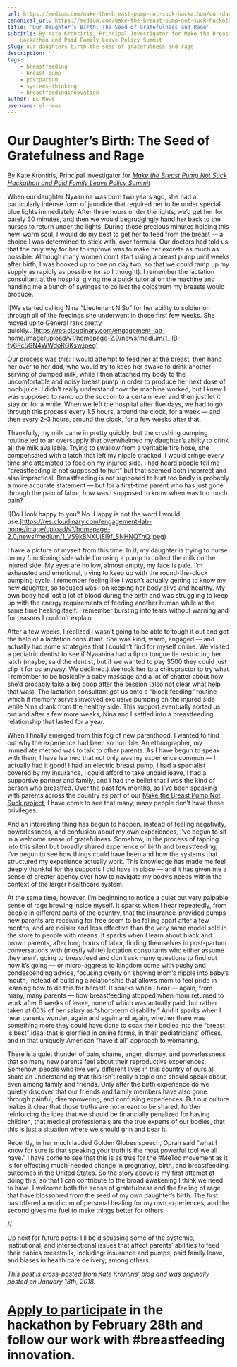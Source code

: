 ```yaml
---
url: https://medium.com/make-the-breast-pump-not-suck-hackathon/our-daughters-birth-the-seed-of-gratefulness-and-rage-68804cad76f6
canonical_url: https://medium.com/make-the-breast-pump-not-suck-hackathon/our-daughters-birth-the-seed-of-gratefulness-and-rage-68804cad76f6
title: 'Our Daughter’s Birth: The Seed of Gratefulness and Rage'
subtitle: By Kate Krontiris, Principal Investigator for Make the Breast Pump Not Suck
    Hackathon and Paid Family Leave Policy Summit
slug: our-daughters-birth-the-seed-of-gratefulness-and-rage
description: ''
tags:
    - breastfeeding
    - breast-pump
    - postpartum
    - systems-thinking
    - breastfeedinginnovation
author: EL_News
username: el-news
---
```


# Our Daughter’s Birth: The Seed of Gratefulness and Rage

By Kate Krontiris, Principal Investigator for [_Make the Breast Pump Not Suck Hackathon and Paid Family Leave Policy Summit_](https://www.makethebreastpumpnotsuck.com/)

When our daughter Nyaanina was born two years ago, she had a particularly intense form of jaundice that required her to be under special blue lights immediately. After three hours under the lights, we’d get her for barely 30 minutes, and then we would begrudgingly hand her back to the nurses to return under the lights. During those precious minutes holding this new, warm soul, I would do my best to get her to feed from the breast — a choice I was determined to stick with, over formula. Our doctors had told us that the only way for her to improve was to make her excrete as much as possible. Although many women don’t start using a breast pump until weeks after birth, I was hooked up to one on day two, so that we could ramp up my supply as rapidly as possible (or so I thought). I remember the lactation consultant at the hospital giving me a quick tutorial on the machine and handing me a bunch of syringes to collect the colostrum my breasts would produce.

![We started calling Nina “Lieutenant NiSo” for her ability to soldier on through all of the feedings she underwent in those first few weeks. She moved up to General rank pretty quickly…]https://res.cloudinary.com/engagement-lab-home/image/upload/v1/homepage-2.0/news/medium/1_iIB-fy6Pc5GN4WWdoRGKsw.jpeg)

Our process was this: I would attempt to feed her at the breast, then hand her over to her dad, who would try to keep her awake to drink another serving of pumped milk, while I then attached my body to the uncomfortable and noisy breast pump in order to produce her next dose of boob juice. I didn’t really understand how the machine worked, but I knew I was supposed to ramp up the suction to a certain level and then just let it stay on for a while. When we left the hospital after five days, we had to go through this process every 1.5 hours, around the clock, for a week — and then every 2–3 hours, around the clock, for a few weeks after that.

Thankfully, my milk came in pretty quickly, but the crushing pumping routine led to an oversupply that overwhelmed my daughter’s ability to drink all the milk available. Trying to swallow from a veritable fire hose, she compensated with a latch that left my nipple cracked. I would cringe every time she attempted to feed on my injured side. I had heard people tell me “breastfeeding is not supposed to hurt” but that seemed both incorrect and also impractical. Breastfeeding is not supposed to hurt too badly is probably a more accurate statement — but for a first-time parent who has just gone through the pain of labor, how was I supposed to know when was too much pain?

![Do I look happy to you? No. Happy is not the word I would use.]https://res.cloudinary.com/engagement-lab-home/image/upload/v1/homepage-2.0/news/medium/1_VS9kBNXUjEl9f_SNHNQTnQ.jpeg)

I have a picture of myself from this time. In it, my daughter is trying to nurse on my functioning side while I’m using a pump to collect the milk on the injured side. My eyes are hollow, almost empty, my face is pale. I’m exhausted and emotional, trying to keep up with the round-the-clock pumping cycle. I remember feeling like I wasn’t actually getting to know my new daughter, so focused was I on keeping her body alive and healthy. My own body had lost a lot of blood during the birth and was struggling to keep up with the energy requirements of feeding another human while at the same time healing itself. I remember bursting into tears without warning and for reasons I couldn’t explain.

After a few weeks, I realized I wasn’t going to be able to tough it out and got the help of a lactation consultant. She was kind, warm, engaged — and actually had some strategies that I couldn’t find for myself online. We visited a pediatric dentist to see if Nyaanina had a lip or tongue tie restricting her latch (maybe, said the dentist, but if we wanted to pay $500 they could just clip it for us anyway. We declined.) We took her to a chiropractor to try what I remember to be basically a baby massage and a lot of chatter about how she’d probably take a big poop after the session (also not clear what help that was). The lactation consultant got us onto a “block feeding” routine which if memory serves involved exclusive pumping on the injured side while Nina drank from the healthy side. This support eventually sorted us out and after a few more weeks, Nina and I settled into a breastfeeding relationship that lasted for a year.

When I finally emerged from this fog of new parenthood, I wanted to find out why the experience had been so horrible. An ethnographer, my immediate method was to talk to other parents. As I have begun to speak with them, I have learned that not only was my experience common — I actually had it good! I had an electric breast pump, I had a specialist covered by my insurance, I could afford to take unpaid leave, I had a supportive partner and family, and I had the belief that I was the kind of person who breastfed. Over the past few months, as I’ve been speaking with parents across the country as part of our [Make the Breast Pump Not Suck project](https://www.makethebreastpumpnotsuck.com/), I have come to see that many, many people don’t have these privileges.

And an interesting thing has begun to happen. Instead of feeling negativity, powerlessness, and confusion about my own experiences, I’ve begun to sit in a welcome sense of gratefulness. Somehow, in the process of tapping into this silent but broadly shared experience of birth and breastfeeding, I’ve begun to see how things could have been and how the systems that structured my experience actually work. This knowledge has made me feel deeply thankful for the supports I did have in place — and it has given me a sense of greater agency over how to navigate my body’s needs within the context of the larger healthcare system.

At the same time, however, I’m beginning to notice a quiet but very palpable sense of rage brewing inside myself. It sparks when I hear repeatedly, from people in different parts of the country, that the insurance-provided pumps new parents are receiving for free seem to be falling apart after a few months, and are noisier and less effective than the very same model sold in the store to people with means. It sparks when I learn about black and brown parents, after long hours of labor, finding themselves in post-partum conversations with (mostly white) lactation consultants who either assume they aren’t going to breastfeed and don’t ask many questions to find out how it’s going — or micro-aggress to kingdom come with pushy and condescending advice, focusing overly on shoving mom’s nipple into baby’s mouth, instead of building a relationship that allows mom to feel pride in learning how to do this for herself. It sparks when I hear — again, from many, many parents — how breastfeeding stopped when mom returned to work after 6 weeks of leave, none of which was actually paid, but rather taken at 60% of her salary as “short-term disability.” And it sparks when I hear parents wonder, again and again and again, whether there was something more they could have done to coax their bodies into the “breast is best” ideal that is glorified in online forms, in their pediatricians’ offices, and in that uniquely American “have it all” approach to womaning.

There is a quiet thunder of pain, shame, anger, dismay, and powerlessness that so many new parents feel about their reproductive experiences. Somehow, people who live very different lives in this country of ours all share an understanding that this isn’t really a topic one should speak about, even among family and friends. Only after the birth experience do we quietly discover that our friends and family members have also gone through painful, disempowering, and confusing experiences. But our culture makes it clear that those truths are not meant to be shared, further reinforcing the idea that we should be financially penalized for having children, that medical professionals are the true experts of our bodies, that this is just a situation where we should grin and bear it.

Recently, in her much lauded Golden Globes speech, Oprah said “what I know for sure is that speaking your truth is the most powerful tool we all have.” I have come to see that this is as true for the #MeToo movement as it is for effecting much-needed change in pregnancy, birth, and breastfeeding outcomes in the United States. So the story above is my first attempt at doing this, so that I can contribute to the broad awakening I think we need to have. I welcome both the sense of gratefulness and the feeling of rage that have blossomed from the seed of my own daughter’s birth. The first has offered a modicum of personal healing for my own experiences, and the second gives me fuel to make things better for others.

//

Up next for future posts: I’ll be discussing some of the systemic, institutional, and intersectional issues that affect parents’ abilities to feed their babies breastmilk, including: insurance and pumps, paid family leave, and biases in health care delivery, among others.

_This post is cross-posted from Kate Krontiris’ [blog](https://www.katekrontiris.com/home/2018/1/18/our-daughters-birth-the-seed-of-gratefulness-and-rage) and was originally posted on January 18th, 2018._

# [Apply to participate](https://www.makethebreastpumpnotsuck.com/participate/) in the hackathon by February 28th and follow our work with #breastfeeding innovation.
